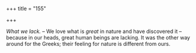 +++
title = "155"

+++

*What we lack.* – We love what is *great* in nature and have discovered it – because in our heads, great human beings are lacking. It was the other way around for the Greeks; their feeling for nature is different from ours.


